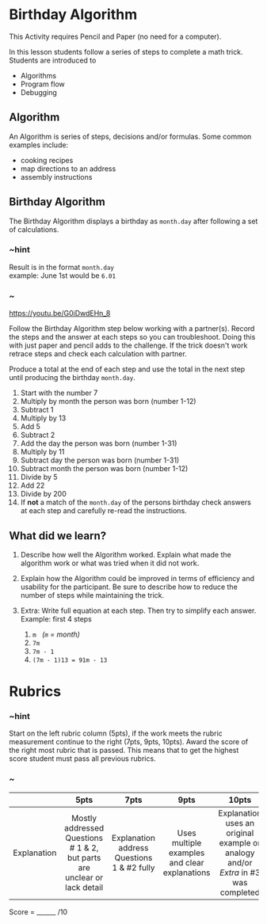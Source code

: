 # Birthday Algorithm
This Activity requires Pencil and Paper (no need for a computer).

In this lesson students follow a series of steps to complete a math trick. Students are introduced to 
* Algorithms  
* Program flow  
* Debugging  

## Algorithm  

An Algorithm is series of steps, decisions and/or formulas. Some common examples include:  

* cooking recipes  
* map directions to an address  
* assembly instructions  

## Birthday Algorithm  

The Birthday Algorithm displays a birthday as `month.day` after following a set of calculations.

### ~hint

Result is in the format `month.day`  
example: June 1st would be `6.01`

### ~

https://youtu.be/G0iDwdEHn_8

Follow the Birthday Algorithm step below working with a partner(s). Record the steps and the answer at each steps so you can troubleshoot. Doing this with just paper and pencil adds to the challenge. If the trick doesn't work retrace steps and check each calculation with partner. 

Produce a total at the end of each step and use the total in the next step until producing the birthday `month.day`. 
1. Start with the number 7  
2. Multiply by month the person was born (number 1-12)  
3. Subtract 1  
4. Multiply by 13  
5. Add 5  
6. Subtract 2  
7. Add the day the person was born (number 1-31)  
8. Multiply by 11  
8. Subtract day the person was born (number 1-31)  
10. Subtract month the person was born (number 1-12)  
11. Divide by 5  
12. Add 22  
13. Divide by 200  
14. If **not** a match of the `month.day` of the persons birthday check answers at each step and carefully re-read the instructions.  

## What did we learn? 

1. Describe how well the Algorithm worked.  Explain what made the algorithm work or what was tried when it did not work.  
2. Explain how the Algorithm could be improved in terms of efficiency and usability for the participant. Be sure to describe how to reduce the number of steps while maintaining the trick.  
3. Extra: Write full equation at each step. Then try to simplify each answer. Example: first 4 steps   

    1. `m`  &nbsp; *(`m` = month)*
    2. `7m`
    3. `7m - 1`  
    4. `(7m - 1)13 = 91m - 13` 

# Rubrics

### ~hint
Start on the left rubric column (5pts), if the work meets the rubric measurement continue to the right (7pts, 9pts, 10pts). Award the score of the right most rubric that is passed.  This means that to get the highest score student must pass all previous rubrics.
### ~

|   | 5pts | 7pts | 9pts | 10pts |
|:---:|:---:|:---:|:---:|:---:|
| Explanation | Mostly addressed Questions # 1 & 2, but parts are unclear or lack detail | Explanation address Questions 1 & #2 fully | Uses multiple examples and clear explanations |  Explanation uses an original example or analogy and/or  *Extra* in #3 was completed |

Score = \_\_\_\_\_\_ /10